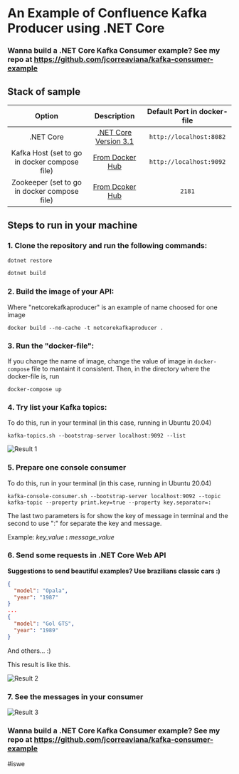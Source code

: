 # An Example of Confluence Kafka Producer using .NET Core

### Wanna build a .NET Core Kafka Consumer example? See my repo at https://github.com/jcorreaviana/kafka-consumer-example

## Stack of sample

| Option | Description | Default Port in docker-file
| :------:| :-----------:| :------: |
| .NET Core   | [.NET Core Version 3.1](https://dotnet.microsoft.com/download/dotnet-core/3.1) |  ```http://localhost:8082```|
| Kafka Host (set to go in docker compose file) | [From Docker Hub](https://hub.docker.com/r/prom/prometheus/) |```http://localhost:9092```|
| Zookeeper (set to go in docker compose file)   | [From Dcoker Hub](https://hub.docker.com/r/grafana/grafana/) |```2181```|


## Steps to run in your machine

### 1. Clone the repository and run the following commands:

``` csharp
dotnet restore
```

``` csharp
dotnet build
```

### 2. Build the image of your API:

Where "netcorekafkaproducer" is an example of name choosed for one image

```
docker build --no-cache -t netcorekafkaproducer .     
```

### 3. Run the "docker-file":

If you change the name of image, change the value of image in `docker-compose` file to mantaint it consistent. Then, in the directory where the docker-file is, run 

```
docker-compose up       
```

### 4. Try list your Kafka topics:

To do this, run in your terminal (in this case, running in Ubuntu 20.04)

```
kafka-topics.sh --bootstrap-server localhost:9092 --list       
```

![Result 1](https://github.com/jcorreaviana/kakfa-producer-example/blob/master/images/topics-host-list-example.jpeg?raw=true)

### 5. Prepare one console consumer

To do this, run in your terminal (in this case, running in Ubuntu 20.04)

```
kafka-console-consumer.sh --bootstrap-server localhost:9092 --topic kafka-topic --property print.key=true --property key.separator=:     
```

The last two parameters is for show the key of message in terminal and the second to use ":" for separate the key and message.

Example: <i>key_value</i><strong> : </strong><i>message_value</i>

### 6. Send some requests in .NET Core Web API

<strong>Suggestions to send beautiful examples? Use brazilians classic cars :)</strong>

``` json
{
  "model": "Opala",
  "year": "1987"
}
...
{
  "model": "Gol GTS",
  "year": "1989"
}
```

And others... :)

This result is like this.

![Result 2](https://github.com/jcorreaviana/kakfa-producer-example/blob/master/images/response-example.jpeg?raw=true)


### 7. See the messages in your consumer

![Result 3](https://github.com/jcorreaviana/kakfa-producer-example/blob/master/images/consumer-example.jpeg?raw=true)

### Wanna build a .NET Core Kafka Consumer example? See my repo at https://github.com/jcorreaviana/kafka-consumer-example

#iswe

